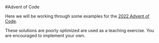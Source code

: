#Advent of Code

Here we will be working through some examples for the [2022 Advent of Code](https://adventofcode.com/2022). 

These solutions are poorly optimized are used as a teaching exercise. You are encouraged to implement your own.
